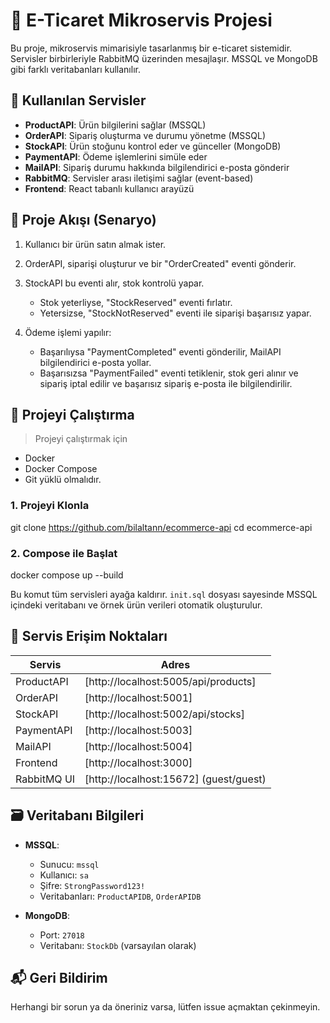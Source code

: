 # 🛒 E-Ticaret Mikroservis Projesi

Bu proje, mikroservis mimarisiyle tasarlanmış bir e-ticaret sistemidir. Servisler birbirleriyle RabbitMQ üzerinden mesajlaşır. MSSQL ve MongoDB gibi farklı veritabanları kullanılır.

## 🔧 Kullanılan Servisler

* **ProductAPI**: Ürün bilgilerini sağlar (MSSQL)
* **OrderAPI**: Sipariş oluşturma ve durumu yönetme (MSSQL)
* **StockAPI**: Ürün stoğunu kontrol eder ve günceller (MongoDB)
* **PaymentAPI**: Ödeme işlemlerini simüle eder
* **MailAPI**: Sipariş durumu hakkında bilgilendirici e-posta gönderir
* **RabbitMQ**: Servisler arası iletişimi sağlar (event-based)
* **Frontend**: React tabanlı kullanıcı arayüzü

## 🧩 Proje Akışı (Senaryo)

1. Kullanıcı bir ürün satın almak ister.

2. OrderAPI, siparişi oluşturur ve bir "OrderCreated" eventi gönderir.

3. StockAPI bu eventi alır, stok kontrolü yapar.
   * Stok yeterliyse, "StockReserved" eventi fırlatır.
   * Yetersizse, "StockNotReserved" eventi ile siparişi başarısız yapar.

4. Ödeme işlemi yapılır:
   * Başarılıysa "PaymentCompleted" eventi gönderilir, MailAPI bilgilendirici e-posta yollar.
   * Başarısızsa "PaymentFailed" eventi tetiklenir, stok geri alınır ve sipariş iptal edilir ve başarısız sipariş e-posta ile bilgilendirilir.

## 🚀 Projeyi Çalıştırma

> Projeyi çalıştırmak için 
  - Docker 
  - Docker Compose 
  - Git
yüklü olmalıdır.

### 1. Projeyi Klonla

git clone https://github.com/bilaltann/ecommerce-api
cd ecommerce-api


### 2. Compose ile Başlat

docker compose up --build

Bu komut tüm servisleri ayağa kaldırır. `init.sql` dosyası sayesinde MSSQL içindeki veritabanı ve örnek ürün verileri otomatik oluşturulur.

## 📌 Servis Erişim Noktaları

| Servis      | Adres                                                                    
| ----------- | ----------------------------------------------------
| ProductAPI  | [http://localhost:5005/api/products]   
| OrderAPI    | [http://localhost:5001]     
| StockAPI    | [http://localhost:5002/api/stocks]                           
| PaymentAPI  | [http://localhost:5003]                           
| MailAPI     | [http://localhost:5004]                           
| Frontend    | [http://localhost:3000]                         
| RabbitMQ UI | [http://localhost:15672] (guest/guest)           


## 🗃 Veritabanı Bilgileri

* **MSSQL**:

  * Sunucu: `mssql`
  * Kullanıcı: `sa`
  * Şifre: `StrongPassword123!`
  * Veritabanları: `ProductAPIDB`, `OrderAPIDB`

* **MongoDB**:

  * Port: `27018`
  * Veritabanı: `StockDb` (varsayılan olarak)



## 📬 Geri Bildirim

Herhangi bir sorun ya da öneriniz varsa, lütfen issue açmaktan çekinmeyin.

